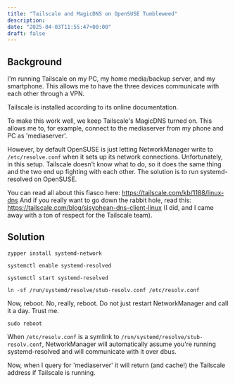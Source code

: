 ```yaml
---
title: "Tailscale and MagicDNS on OpenSUSE Tumbleweed"
description: 
date: "2025-04-03T11:55:47+00:00"
draft: false
---
```


## Background

I'm running Tailscale on my PC, my home media/backup server, and my smartphone. This allows me to have the three devices communicate with each other through a VPN.

Tailscale is installed according to its online documentation. 

To make this work well, we keep Tailscale's MagicDNS turned on. This allows me to, for example, connect to the mediaserver from my phone and PC as 'mediaserver'.  

However, by default OpenSUSE is just letting NetworkManager write to `/etc/resolve.conf` when it sets up its network connections.  Unfortunately, in this setup. Tailscale doesn't know what to do, so it does the same thing and the two end up fighting with each other.   The solution is to run systemd-resolved on OpenSUSE.  

You can read all about this fiasco here: https://tailscale.com/kb/1188/linux-dns
And if you really want to go down the rabbit hole, read this: https://tailscale.com/blog/sisyphean-dns-client-linux  (I did, and I came away with a ton of respect for the Tailscale team). 

## Solution

`zypper install systemd-network`

`systemctl enable systemd-resolved`

`systemctl start systemd-resolved`

`ln -sf /run/systemd/resolve/stub-resolv.conf /etc/resolv.conf`

Now, reboot. No, really, reboot. Do not just restart NetworkManager and call it a day. Trust me.

`sudo reboot`

When `/etc/resolv.conf` is a symlink to `/run/systemd/resolve/stub-resolv.conf`, NetworkManager will automatically assume you're running systemd-resolved and will communicate with it over dbus. 

Now, when I query for 'mediaserver' it will return (and cache!) the Tailscale address if Tailscale is running. 
